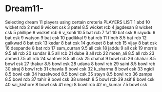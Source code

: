 # Dream11-
Selecting dream 11 players using certain creteria
PLAYERS LIST
1 abd 10 wicket rcb
2 msd 9 wicket csk
3 patel 8.5 wicket rcb
4 jagdesan 8 wicket csk
5 phillipe 8 wicket rcb
6 v_kohli 10.5 bat rcb
7 faf 10 bat csk
8 rayudu 9 bat csk
9 watson 9 bat csk
10 padikkal 9 bat rcb
11 finch 8.5 bat rcb
12 gaikwad 8 bat csk
13 kedar 8 bat csk
14 gurkeet 8 bat rcb
15 vijay 8 bat csk
16 despande 8 bat rcb
17 sam_curran 9.5 all csk
18 jaddu 9 all csk
19 morris 9.5 all rcb
20 sundar 8.5 all rcb
21 dube 8 all rcb
22 moen_ali 8.5 all rcb
23 ahmed 7.5 all rcb
24 santner 8.5 all csk
25 chahal 9 bowl rcb
26 chahar 8.5 bowl csk
27 thakur 8.5 bowl csk
28 udana 8 bowl rcb
29 saini 8.5 bowl rcb
30 siraj 8 bowl rcb
31 chawla 8 bowl csk
32 k_sharma 8 bowl csk
33 ngidi 8.5 bowl csk
34 hazelwood 8.5 bowl csk
35 steyn 8.5 bowl rcb
36 zampa 8.5 bowl rcb
37 tahir 9 bowl csk
38 umesh 8.5 bowl rcb
39 asif 8 bowl csk
40 sai_kishore 8 bowl csk
41 negi 8 bowl rcb
42 m_kumar 7.5 bowl csk
